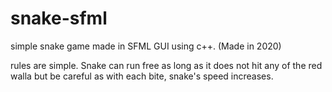 # snake-sfml

simple snake game made in SFML GUI using c++. (Made in 2020)

rules are simple. Snake can run free as long as it does not hit any of the red walla
but be careful as with each bite, snake's speed increases.
